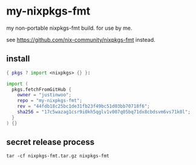 # my-nixpkgs-fmt

my non-portable nixpkgs-fmt build. for use by me.

see <https://github.com/nix-community/nixpkgs-fmt> instead.

## install

```nix
{ pkgs ? import <nixpkgs> {} }:

import (
  pkgs.fetchFromGitHub {
    owner = "justinwoo";
    repo = "my-nixpkgs-fmt";
    rev = "44fdb18c25bc1de31fb23f49bc51d03bb70718f6";
    sha256 = "17c5wazag1csr9i0kh5qglv1v007q05bq71dx8cbdsvm6vs71k0l";
  }
) {}
```

## secret release process

`tar -cf nixpkgs-fmt.tar.gz nixpkgs-fmt`
